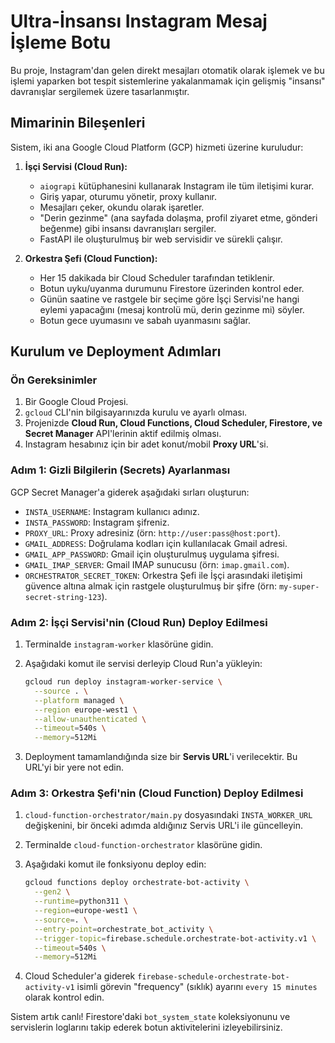 # Ultra-İnsansı Instagram Mesaj İşleme Botu

Bu proje, Instagram'dan gelen direkt mesajları otomatik olarak işlemek ve bu işlemi yaparken bot tespit sistemlerine yakalanmamak için gelişmiş "insansı" davranışlar sergilemek üzere tasarlanmıştır.

## Mimarinin Bileşenleri

Sistem, iki ana Google Cloud Platform (GCP) hizmeti üzerine kuruludur:

1.  **İşçi Servisi (Cloud Run):**
    * `aiograpi` kütüphanesini kullanarak Instagram ile tüm iletişimi kurar.
    * Giriş yapar, oturumu yönetir, proxy kullanır.
    * Mesajları çeker, okundu olarak işaretler.
    * "Derin gezinme" (ana sayfada dolaşma, profil ziyaret etme, gönderi beğenme) gibi insansı davranışları sergiler.
    * FastAPI ile oluşturulmuş bir web servisidir ve sürekli çalışır.

2.  **Orkestra Şefi (Cloud Function):**
    * Her 15 dakikada bir Cloud Scheduler tarafından tetiklenir.
    * Botun uyku/uyanma durumunu Firestore üzerinden kontrol eder.
    * Günün saatine ve rastgele bir seçime göre İşçi Servisi'ne hangi eylemi yapacağını (mesaj kontrolü mü, derin gezinme mi) söyler.
    * Botun gece uyumasını ve sabah uyanmasını sağlar.

## Kurulum ve Deployment Adımları

### Ön Gereksinimler

1.  Bir Google Cloud Projesi.
2.  `gcloud` CLI'nin bilgisayarınızda kurulu ve ayarlı olması.
3.  Projenizde **Cloud Run, Cloud Functions, Cloud Scheduler, Firestore, ve Secret Manager** API'lerinin aktif edilmiş olması.
4.  Instagram hesabınız için bir adet konut/mobil **Proxy URL**'si.

### Adım 1: Gizli Bilgilerin (Secrets) Ayarlanması

GCP Secret Manager'a giderek aşağıdaki sırları oluşturun:

* `INSTA_USERNAME`: Instagram kullanıcı adınız.
* `INSTA_PASSWORD`: Instagram şifreniz.
* `PROXY_URL`: Proxy adresiniz (örn: `http://user:pass@host:port`).
* `GMAIL_ADDRESS`: Doğrulama kodları için kullanılacak Gmail adresi.
* `GMAIL_APP_PASSWORD`: Gmail için oluşturulmuş uygulama şifresi.
* `GMAIL_IMAP_SERVER`: Gmail IMAP sunucusu (örn: `imap.gmail.com`).
* `ORCHESTRATOR_SECRET_TOKEN`: Orkestra Şefi ile İşçi arasındaki iletişimi güvence altına almak için rastgele oluşturulmuş bir şifre (örn: `my-super-secret-string-123`).

### Adım 2: İşçi Servisi'nin (Cloud Run) Deploy Edilmesi

1.  Terminalde `instagram-worker` klasörüne gidin.
2.  Aşağıdaki komut ile servisi derleyip Cloud Run'a yükleyin:

    ```bash
    gcloud run deploy instagram-worker-service \
      --source . \
      --platform managed \
      --region europe-west1 \
      --allow-unauthenticated \
      --timeout=540s \
      --memory=512Mi
    ```
3.  Deployment tamamlandığında size bir **Servis URL**'i verilecektir. Bu URL'yi bir yere not edin.

### Adım 3: Orkestra Şefi'nin (Cloud Function) Deploy Edilmesi

1.  `cloud-function-orchestrator/main.py` dosyasındaki `INSTA_WORKER_URL` değişkenini, bir önceki adımda aldığınız Servis URL'i ile güncelleyin.
2.  Terminalde `cloud-function-orchestrator` klasörüne gidin.
3.  Aşağıdaki komut ile fonksiyonu deploy edin:

    ```bash
    gcloud functions deploy orchestrate-bot-activity \
      --gen2 \
      --runtime=python311 \
      --region=europe-west1 \
      --source=. \
      --entry-point=orchestrate_bot_activity \
      --trigger-topic=firebase.schedule.orchestrate-bot-activity.v1 \
      --timeout=540s \
      --memory=512Mi
    ```
4.  Cloud Scheduler'a giderek `firebase-schedule-orchestrate-bot-activity-v1` isimli görevin "frequency" (sıklık) ayarını `every 15 minutes` olarak kontrol edin.

Sistem artık canlı! Firestore'daki `bot_system_state` koleksiyonunu ve servislerin loglarını takip ederek botun aktivitelerini izleyebilirsiniz.
